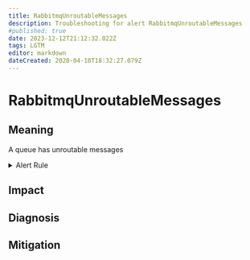```yaml
---
title: RabbitmqUnroutableMessages
description: Troubleshooting for alert RabbitmqUnroutableMessages
#published: true
date: 2023-12-12T21:12:32.022Z
tags: LGTM
editor: markdown
dateCreated: 2020-04-10T18:32:27.079Z
---
```


# RabbitmqUnroutableMessages

## Meaning
[//]: # "Short paragraph that explains what the alert means"
A queue has unroutable messages

<details>
  <summary>Alert Rule</summary>

  ```yaml
alert: RabbitmqUnroutableMessages
expr: increase(rabbitmq_channel_messages_unroutable_returned_total[1m]) > 0 or increase(rabbitmq_channel_messages_unroutable_dropped_total[1m]) > 0
for: 2m
labels:
    severity: warning
annotations:
    summary: RabbitMQ unroutable messages (instance {{ $labels.instance }})
    description: |-
        A queue has unroutable messages
          VALUE = {{ $value }}
          LABELS = {{ $labels }}
    runbook: https://github.com/srerun/prometheus-alerts/content/runbooks/RabbitmqUnroutableMessages

  ```
</details>


## Impact
[//]: # "What could / will happen if the alert is not addressed"



## Diagnosis
[//]: # "Steps to take to identify the cause of the problem"



## Mitigation
[//]: # "The steps necessary to resolve the alert"
